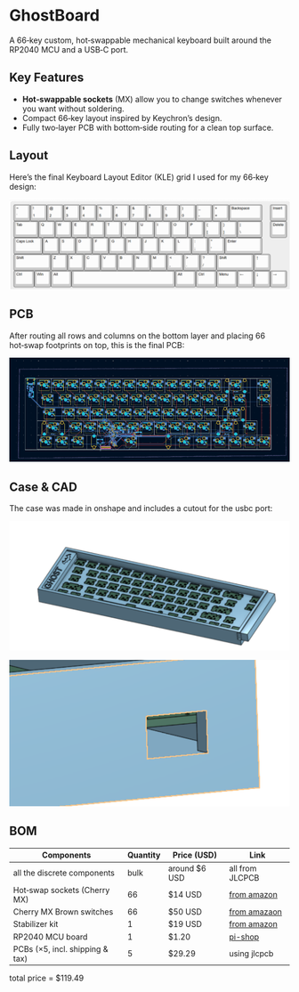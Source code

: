 # GhostBoard

A 66‑key custom, hot‑swappable mechanical keyboard built around the RP2040 MCU and a USB‑C port.

## Key Features
- **Hot‑swappable sockets** (MX) allow you to change switches whenever you want without soldering.  
- Compact 66‑key layout inspired by Keychron’s design.  
- Fully two‑layer PCB with bottom‑side routing for a clean top surface.  

## Layout
Here’s the final Keyboard Layout Editor (KLE) grid I used for my 66‑key design:

![KLE Layout](images/leopoldfc660m_layout.png)

## PCB
After routing all rows and columns on the bottom layer and placing 66 hot‑swap footprints on top, this is the final PCB:

![Final PCB](images/pcb.png)

## Case & CAD
The case was made in onshape and includes a cutout for the usbc port:

![Full Case in Onshape](images/full_angle_cad.png)

![image showing the hole for usbc connector in the case](images/angle_usbc_cad.png)

## BOM

| Components                     | Quantity | Price (USD) | Link                                      |
|--------------------------------|----------|-------------|-------------------------------------------|
|all the discrete components| bulk     | around $6 USD   | all from JLCPCB|
| Hot‑swap sockets (Cherry MX)   | 66       | $14 USD       | [from amazon](https://www.amazon.com/DUROCK-Mechanical-Keyboard-Switches-Hot-Swap/dp/B0B4W9YMGM?th=1)                                     |
| Cherry MX Brown switches       | 66       | $50 USD       | [from amazaon](https://www.amazon.com/Switches-Mechanical-Keyboards-Mounted-MX1AG1NA/dp/B09ZSR5WKH/ref=sr_1_1?crid=25HJUXP1OSN6J&dib=eyJ2IjoiMSJ9.JCXKItNl7G_bBJpSwKUJq664n-BOf2YbUH0WZa7hDmZxRafbLwI-glj977bGbt29tDvCveNze3P3gqmgoAn0l3rlchmQZ61RmHV2XPem3Jz3tot1azwV7jrsNV-PzRqVyuHCwUeeXaebcL0bObmG1d8kziBrCC7ZMtnRtgIo-ddwnsvz2wgowiUgUF-HD41rfdkHTE_UOYzvFpoSButMwc7_yddFstvRSoyNQbJw2ynUmxFPIG3dxOFQfZoTBf_ieIKHUoq1lWhQpLDM12rkFp4_vQ0Xz3IjDz0DVBT-efY.RL9APB_ELO4EKoe-h864Dvl7o-cF4AvWYBAotoN6pFo&dib_tag=se&keywords=cherry%2Bmx%2Bswitches%2Bbrown&qid=1753349383&s=electronics&sprefix=cherry%2Bmx%2Bswitches%2Bbrow%2Celectronics%2C191&sr=1-1&th=1)                                    |
| Stabilizer kit                 | 1        | $19 USD       | [from amazon](https://www.amazon.com/Keyboard-Stabilizers-Mechanical-Keyboards-Switches/dp/B0D2R13N2N/ref=sr_1_1_sspa?crid=2UC7ED8DWWUDM&dib=eyJ2IjoiMSJ9.P4sTVbDzkYqSr2Qe2aEKgUz9OjRmws6DREJdi517d7j9yxmY-mCmIoPxXbUmOFQNayDjFH5Sx7xpnLaN4KOjDOL0SpdCwoeUz22PRWkEPbsXPuUcYROyJJAhYlPQDTz6njqvp06jBaKfk85rN3X2qAGkjYN52kWKGrqK5ZmzdgV61Xb8_8AqggnEFYknCTHt.kM48GyCD-8_UloBzSZMtd7l1z-blnw8Z4I1GEPk9-0M&dib_tag=se&keywords=mx%2Bstabs&qid=1753349468&s=electronics&sprefix=mx%2Bstabs%2Celectronics%2C166&sr=1-1-spons&sp_csd=d2lkZ2V0TmFtZT1zcF9hdGY&th=1)
| RP2040 MCU board               | 1        | $1.20        | [pi-shop](https://www.pishop.us/product/raspberry-pi-rp2040/) |
| PCBs (×5, incl. shipping & tax) | 5        | $29.29       | using jlcpcb                               |

total price = $119.49